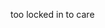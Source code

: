 too locked in to care
<!---
ralphmodales/ralphmodales is a ✨ special ✨ repository because its `README.md` (this file) appears on your GitHub profile.
You can click the Preview link to take a look at your changes.
--->

